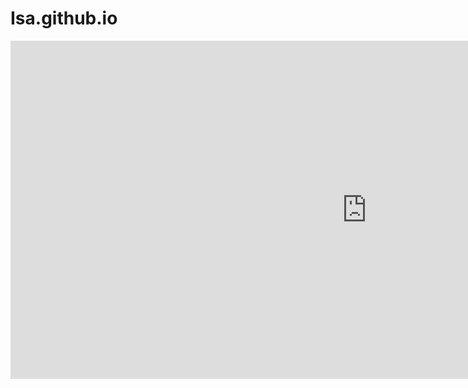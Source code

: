 # Isa.github.io

<iframe title="Reporte mensual - New" width="1140" height="541.25" src="https://app.powerbi.com/reportEmbed?reportId=4ab4d1b1-5340-4a8b-967b-3292b23853f0&autoAuth=true&ctid=d473ae56-acdd-4bb7-9914-f33a177b6739" frameborder="0" allowFullScreen="true"></iframe>

